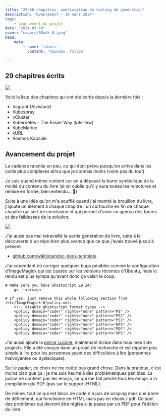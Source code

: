 ```yaml
---
title: "29/50 chapitres, amélioration du tooling de génération"
description: "Avancement - 10 mars 2024"
tags:
    - avancement du projet
date: "2024-03-10"
cover: "covers/50ndk-8.jpeg"
head:
    meta:
        - name: 'robots'
          content: 'noindex, follow'

---
```


## 29 chapitres écrits

![](https://geps.dev/progress/58)

Voici la liste des chapitres qui ont été écrits depuis la dernière fois :

* Vagrant (Alvistack)
* Kubespray
* vCluster
* Kubernetes - The Easier Way (k8s-tew)
* KubeMarine
* kURL
* Kosmos Kapsule

## Avancement du projet

La cadence ralentie un peu, ce qui était prévu puisqu'on arrive dans les outils plus complexes et/ou que je connais moins (voire pas du tout).

Je suis quand même content car on a dépassé la barre symbolique de la moitié du contenu du livre (si on oublie qu'il y aura toutes les relectures et remise en forme, bien entendu... 🙈)

Suite à une idée qu'on m'a soufflé quand j'ai montré le brouillon du livre, j'ajoute un élément à chaque chapitre : un *cartouche* en fin de chaque chapitre qui sert de conclusion et qui permet d'avoir un aperçu des forces et des faiblesses de la solution.

![](images/toto/cartouche.png)

J'ai aussi pas mal retravaillé la partie génération du livre, suite à la découverte d'un répo bien plus avancé que ce que j'avais trouvé jusqu'à présent.

* [github.com/wikiti/pandoc-book-template](https://github.com/wikiti/pandoc-book-template)

J'ai cependant dû corriger quelques bugs pénibles comme la configuration d'ImageMagick qui est cassée sur les versions récentes d'Ubuntu, mais le rendu est plus sympa qu'avant donc ça valait le coup.

```
# Make sure you have Ghostscript ≥9.24:
    gs --version

# If yes, just remove this whole following section from /etc/ImageMagick-6/policy.xml:
    <!-- disable ghostscript format types -->
    <policy domain="coder" rights="none" pattern="PS" />
    <policy domain="coder" rights="none" pattern="PS2" />
    <policy domain="coder" rights="none" pattern="PS3" />
    <policy domain="coder" rights="none" pattern="EPS" />
    <policy domain="coder" rights="none" pattern="PDF" />
    <policy domain="coder" rights="none" pattern="XPS" />
```

J'ai aussi ajouté la [police Luciole](http://luciole-vision.com/), maintenant inclue dans tous mes side projects. Elle a été conçue dans un projet de recherche et est réputée plus simple à lire pour les personnes ayant des difficultées à lire (personnes malvoyantes ou dyslexiques). 

Sur le papier, ce choix ne me coûte pas grand chose. Dans la pratique, c'est moins clair que ça : je me suis heurté à des problématiques pénibles. La police ne contient pas les emojis, ce qui me fait perdre tous les emojis à la compilation du PDF (pas sur le support HTML).

De même, tout ce qui est blocs de code n'a pas de wraping mais une barre de défilement, qui fonctionne en HTML mais pas en ebook / pdf. Ce sont des problèmes qui devront être réglés si je passe par un PDF pour l'édition du livre.
